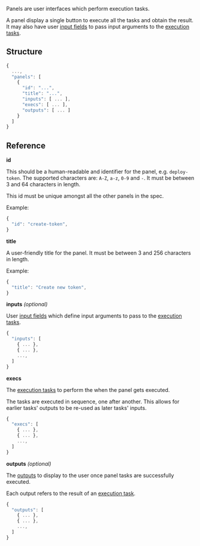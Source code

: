 Panels are user interfaces which perform execution tasks.

<mockup here>

A panel display a single button to execute all the tasks and obtain the result.
It may also have user [input fields](../Inputs) to pass input arguments to the
[execution tasks](../Execs).

## Structure

```js
{
  ...,
  "panels": [
    {
      "id": "...",
      "title": "...",
      "inputs": [ ... ],
      "execs": [ ... ],
      "outputs": [ ... ]
    }
  ]
}
```

## Reference

**id**

This should be a human-readable and identifier for the panel, e.g. `deploy-token`. The supported characters are: `A-Z`, `a-z`, `0-9` and `-`. It must be between 3 and 64 characters in length.

This id must be unique amongst all the other panels in the spec.

Example:

```js
{
  "id": "create-token",
}
```

**title**

A user-friendly title for the panel.  It must be between 3 and 256 characters in length.

Example:

```js
{
  "title": "Create new token",
}
```

**inputs** _(optional)_

User [input fields](../Inputs) which define input arguments to pass to the
[execution tasks](../Execs).

```js
{
  "inputs": [
    { ... },
    { ... },
    ...,
  ]
}
```

**execs**

The [execution tasks](../Execs) to perform the when the panel gets executed.

The tasks are executed in sequence, one after another. This allows for earlier
tasks' outputs to be re-used as later tasks' inputs.

```js
{
  "execs": [
    { ... },
    { ... },
    ...,
  ]
}
```

**outputs** _(optional)_

The [outputs](../Outputs) to display to the user once panel tasks are successfully
executed.

Each output refers to the result of an [execution task](../Execs).

```js
{
  "outputs": [
    { ... },
    { ... },
    ...,
  ]
}
```
